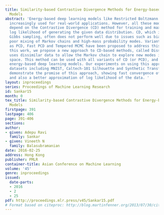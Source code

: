 ```yaml
---
title: Similarity-based Contrastive Divergence Methods for Energy-based Deep Learning
  Models
abstract: 'Energy-based deep learning models like Restricted Boltzmann Machines are
  increasingly used for real-world applications. However, all these models inherently
  depend on the Contrastive Divergence (CD) method for training and maximization of
  log likelihood of generating the given data distribution. CD, which internally uses
  Gibbs sampling, often does not perform well due to issues such as biased samples,
  poor mixing of Markov chains and high-mass probability modes. Variants of CD such
  as PCD, Fast PCD and Tempered MCMC have been proposed to address this issue. In
  this work, we propose a new approach to CD-based methods, called Diss-CD, which
  uses dissimilar data to allow the Markov chain to explore new modes in the probability
  space. This method can be used with all variants of CD (or PCD), and across all
  energy-based deep learning models. Our experiments on using this approach on standard
  datasets including MNIST, Caltech-101 Silhouette and Synthetic Transformations,
  demonstrate the promise of this approach, showing fast convergence of error in learning
  and also a better approximation of log likelihood of the data. '
layout: inproceedings
series: Proceedings of Machine Learning Research
id: Sankar15
month: 0
tex_title: Similarity-based Contrastive Divergence Methods for Energy-based Deep Learning
  Models
firstpage: 391
lastpage: 406
page: 391-406
sections: 
author:
- given: Adepu Ravi
  family: Sankar
- given: Vineeth N
  family: Balasubramanian
date: 2016-02-25
address: Hong Kong
publisher: PMLR
container-title: Asian Conference on Machine Learning
volume: '45'
genre: inproceedings
issued:
  date-parts:
  - 2016
  - 2
  - 25
pdf: http://proceedings.mlr.press/v45/Sankar15.pdf
# Format based on citeproc: http://blog.martinfenner.org/2013/07/30/citeproc-yaml-for-bibliographies/
---
```

